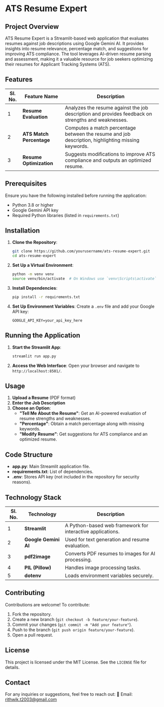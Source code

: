 # ATS Resume Expert

## Project Overview

ATS Resume Expert is a Streamlit-based web application that evaluates resumes against job descriptions using Google Gemini AI. It provides insights into resume relevance, percentage match, and suggestions for improving ATS compliance. The tool leverages AI-driven resume parsing and assessment, making it a valuable resource for job seekers optimizing their resumes for Applicant Tracking Systems (ATS).

## Features

| Sl. No. | Feature Name                  | Description |
|---------|-------------------------------|-------------|
| 1       | **Resume Evaluation**         | Analyzes the resume against the job description and provides feedback on strengths and weaknesses. |
| 2       | **ATS Match Percentage**      | Computes a match percentage between the resume and job description, highlighting missing keywords. |
| 3       | **Resume Optimization**       | Suggests modifications to improve ATS compliance and outputs an optimized resume. |

## Prerequisites

Ensure you have the following installed before running the application:
- Python 3.8 or higher
- Google Gemini API key
- Required Python libraries (listed in `requirements.txt`)

## Installation

1. **Clone the Repository**:
   ```bash
   git clone https://github.com/yourusername/ats-resume-expert.git
   cd ats-resume-expert
   ```

2. **Set Up a Virtual Environment**:
   ```bash
   python -m venv venv
   source venv/bin/activate  # On Windows use `venv\Scripts\activate`
   ```

3. **Install Dependencies**:
   ```bash
   pip install -r requirements.txt
   ```

4. **Set Up Environment Variables**:
   Create a `.env` file and add your Google API key:
   ```
   GOOGLE_API_KEY=your_api_key_here
   ```

## Running the Application

1. **Start the Streamlit App**:
   ```bash
   streamlit run app.py
   ```

2. **Access the Web Interface**:
   Open your browser and navigate to `http://localhost:8501/`.

## Usage

1. **Upload a Resume** (PDF format)
2. **Enter the Job Description**
3. **Choose an Option**:
   - **"Tell Me About the Resume"**: Get an AI-powered evaluation of resume strengths and weaknesses.
   - **"Percentage"**: Obtain a match percentage along with missing keywords.
   - **"Modify Resume"**: Get suggestions for ATS compliance and an optimized resume.

## Code Structure

- **app.py**: Main Streamlit application file.
- **requirements.txt**: List of dependencies.
- **.env**: Stores API key (not included in the repository for security reasons).

## Technology Stack

| Sl. No. | Technology            | Description |
|---------|----------------------|-------------|
| 1       | **Streamlit**        | A Python-based web framework for interactive applications. |
| 2       | **Google Gemini AI** | Used for text generation and resume evaluation. |
| 3       | **pdf2image**        | Converts PDF resumes to images for AI processing. |
| 4       | **PIL (Pillow)**     | Handles image processing tasks. |
| 5       | **dotenv**           | Loads environment variables securely. |

## Contributing

Contributions are welcome! To contribute:
1. Fork the repository.
2. Create a new branch (`git checkout -b feature/your-feature`).
3. Commit your changes (`git commit -m "Add your feature"`).
4. Push to the branch (`git push origin feature/your-feature`).
5. Open a pull request.

## License

This project is licensed under the MIT License. See the `LICENSE` file for details.

## Contact

For any inquiries or suggestions, feel free to reach out:
📧 Email: rithwik.t2003@gmail.com
